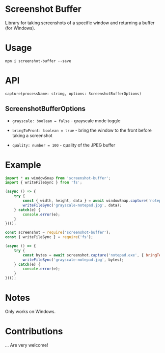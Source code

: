 Screenshot Buffer
====

Library for taking screenshots of a specific window and returning a buffer (for Windows).

# Usage

```
npm i screenshot-buffer --save
```

# API

`capture(processName: string, options: ScreenshotBufferOptions)`

## ScreenshotBufferOptions

* `grayscale: boolean = false` - grayscale mode toggle

* `bringToFront: boolean = true` - bring the window to the front before taking a screenshot

* `quality: number = 100` - quality of the JPEG buffer

# Example

```ts
import * as windowSnap from 'screenshot-buffer';
import { writeFileSync } from 'fs';

(async () => {
	try {
		const { width, height, data } = await windowSnap.capture('notepad.exe', { bringToFront: true, grayscale: true, quality: 90 });
		writeFileSync('grayscale-notepad.jpg', data);
	} catch(e) {
		console.error(e);
	}
})();
```

```js
const screenshot = require('screenshot-buffer');
const { writeFileSync } = require('fs');

(async () => {
	try {
		const bytes = await screenshot.capture('notepad.exe', { bringToFront: true, grayscale: true, quality: 90 });
		writeFileSync('grayscale-notepad.jpg', bytes);
	} catch(e) {
		console.error(e);
	}
})();
```

# Notes

Only works on Windows.

# Contributions

... Are very welcome!